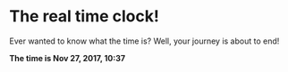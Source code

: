 # The real time clock!

Ever wanted to know what the time is? Well, your journey is about to end!

**The time is Nov 27, 2017, 10:37**